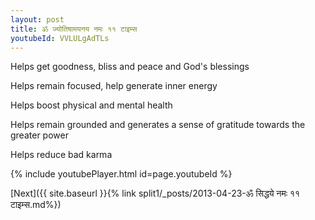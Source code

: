 ```yaml
---
layout: post
title: ॐ ज्योतिषामयनय नमः ११ टाइम्स
youtubeId: VVLULgAdTLs
---
```

 
 
Helps get goodness, bliss and peace and God's blessings
 
Helps remain focused, help generate inner energy 
 
Helps boost physical and mental health 
 
Helps remain grounded and generates a sense of gratitude towards the greater power 
 
Helps reduce bad karma
 
 
 
 


{% include youtubePlayer.html id=page.youtubeId %}
 
[Next]({{ site.baseurl }}{% link  split1/_posts/2013-04-23-ॐ सिद्धये नमः ११ टाइम्स.md%})
 
